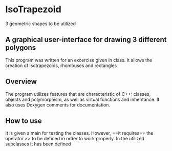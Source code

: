 # IsoTrapezoid
3 geometric shapes to be utilized
## A graphical user-interface for drawing 3 different polygons
This program was written for an excercise given in class. It allows the creation of isotrapezoids, rhombuses and rectangles 

## Overview
The program utilizes features that are characteristic of C++: classes, objects and polymorphism, as well as virtual functions and inheritance.
It also uses Doxygen comments for documentation.

## How to use
It is given a main for testing the classes. However, ==it requires== the operator >> to be defined in order to work properly. 
In the utilized subclasses it has been defined
